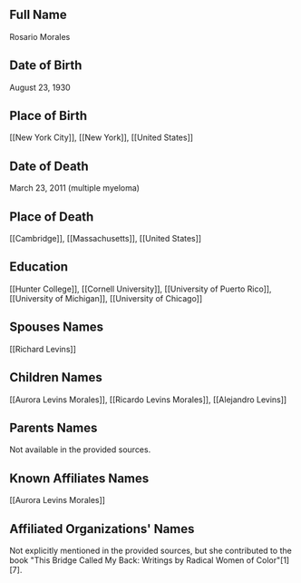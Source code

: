 ## Full Name
Rosario Morales

## Date of Birth
August 23, 1930

## Place of Birth
[[New York City]], [[New York]], [[United States]]

## Date of Death
March 23, 2011 (multiple myeloma)

## Place of Death
[[Cambridge]], [[Massachusetts]], [[United States]]

## Education
[[Hunter College]],
[[Cornell University]],
[[University of Puerto Rico]],
[[University of Michigan]],
[[University of Chicago]]

## Spouses Names
[[Richard Levins]]

## Children Names
[[Aurora Levins Morales]], [[Ricardo Levins Morales]], [[Alejandro Levins]]

## Parents Names
Not available in the provided sources.

## Known Affiliates Names
[[Aurora Levins Morales]]

## Affiliated Organizations' Names
Not explicitly mentioned in the provided sources, but she contributed to the book "This Bridge Called My Back: Writings by Radical Women of Color"[1][7].


